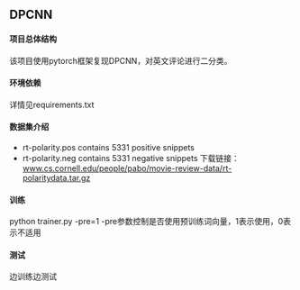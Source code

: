 ## DPCNN
#### 项目总体结构
该项目使用pytorch框架复现DPCNN，对英文评论进行二分类。

#### 环境依赖
详情见requirements.txt

#### 数据集介绍
  * rt-polarity.pos contains 5331 positive snippets
  * rt-polarity.neg contains 5331 negative snippets
下载链接：
www.cs.cornell.edu/people/pabo/movie-review-data/rt-polaritydata.tar.gz

#### 训练
python trainer.py -pre=1
-pre参数控制是否使用预训练词向量，1表示使用，0表示不适用

#### 测试
边训练边测试



